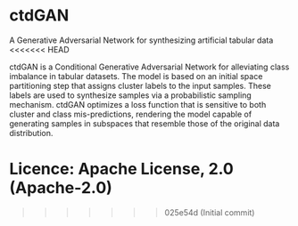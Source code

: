 # ctdGAN
A Generative Adversarial Network for synthesizing artificial tabular data
<<<<<<< HEAD


ctdGAN is a Conditional Generative Adversarial Network for alleviating class imbalance in tabular datasets. The model is based on an initial space partitioning step that assigns cluster labels to the input samples.
These labels are used to synthesize samples via a probabilistic sampling mechanism. ctdGAN optimizes a loss function that is sensitive to both cluster and class mis-predictions, rendering the model capable of
generating samples in subspaces that resemble those of the original data distribution.

**Licence:** Apache License, 2.0 (Apache-2.0)
=======
>>>>>>> 025e54d (Initial commit)
